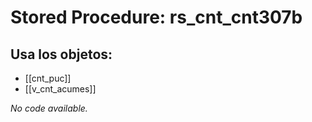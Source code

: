 # Stored Procedure: rs_cnt_cnt307b

## Usa los objetos:
- [[cnt_puc]]
- [[v_cnt_acumes]]

*No code available.*
